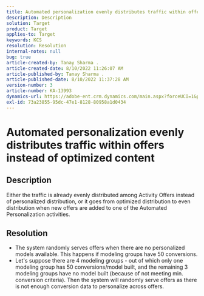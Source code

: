 ```yaml
---
title: Automated personalization evenly distributes traffic within offers instead of optimized content
description: Description
solution: Target
product: Target
applies-to: Target
keywords: KCS
resolution: Resolution
internal-notes: null
bug: true
article-created-by: Tanay Sharma .
article-created-date: 8/10/2022 11:26:07 AM
article-published-by: Tanay Sharma .
article-published-date: 8/10/2022 11:37:28 AM
version-number: 3
article-number: KA-13993
dynamics-url: https://adobe-ent.crm.dynamics.com/main.aspx?forceUCI=1&pagetype=entityrecord&etn=knowledgearticle&id=ed916e37-9f18-ed11-b83e-0022480863e6
exl-id: 73a23855-95dc-47e1-8128-80958a1d0434
---
```

# Automated personalization evenly distributes traffic within offers instead of optimized content

## Description


Either the traffic is already evenly distributed among Activity Offers instead of personalized distribution, or it goes from optimized distribution to even distribution when new offers are added to one of the Automated Personalization activities.


## Resolution


- The system randomly serves offers when there are no personalized models available. This happens if modeling groups have  50 conversions.
- Let's suppose there are 4 modeling groups - out of which only one modeling group has  50 conversions/model built, and the remaining 3 modeling groups have no model built (because of not meeting min. conversion criteria). Then the system will randomly serve offers as there is not enough conversion data to personalize across offers.
